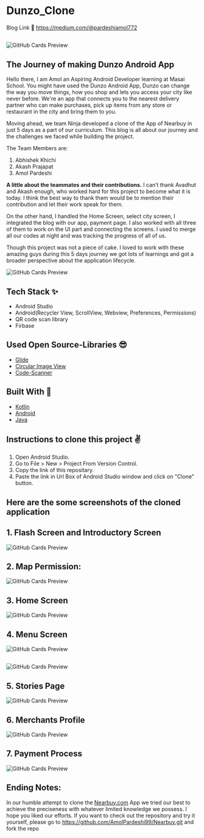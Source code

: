 # Dunzo_Clone

 Blog Link 🔗 https://medium.com/@pardeshiamol772
 ##
 ##
 
 ![GitHub Cards Preview](https://resources.dunzo.com/web-assets/prod/_next/static/images/dunzo-daily-mobile-touchpoint-240105886254c2b822ddf7cb58a92399.jpg)


## The Journey of making Dunzo Android App

Hello there, I am Amol an Aspiring Android Developer learning at Masai School. You might have used the Dunzo Android App,
Dunzo can change the way you move things, how you shop and lets you access your city like never before. We're an app that connects you to the nearest delivery partner who can make purchases, pick up items from any store or restaurant in the city and bring them to you.

Moving ahead, we team Ninja developed a clone of the App of Nearbuy in just 5 days as a part of our curriculum. This blog is all about our journey and the challenges we faced while building the project.

The Team Members are:
1. Abhishek Khichi
2. Akash Prajapat
3. Amol Pardeshi


**A little about the teammates and their contributions.**
I can’t thank Avadhut and Akash enough, who worked hard for this project to become what it is today. I think the best way to thank them would be to mention their contribution and let their work speak for them.

On the other hand, I handled the Home Screen, select city screen, I integrated the blog with our app, payment page. I also worked with all three of them to work on the UI part and connecting the screens. I used to merge all our codes at night and was tracking the progress of all of us.

Though this project was not a piece of cake. I loved to work with these amazing guys during this 5 days journey we got lots of learnings and got a broader perspective about the application lifecycle.

![GitHub Cards Preview](https://i.ytimg.com/vi/htVcTBYKSeI/maxresdefault.jpg)



## Tech Stack ✨
- Android Studio
- Android(Recycler View, ScrollView, Webview, Preferences, Permissions)
- QR code scan library
- Firbase

## Used Open Source-Libraries 😎
- [Glide](https://github.com/bumptech/glide)
- [Circular Image View](https://github.com/hdodenhof/CircleImageView)
- [Code-Scanner](https://github.com/yuriy-budiyev/code-scanner.git)

## Built With 🚀

- [Kotlin](https://kotlinlang.org/)
- [Android](https://www.android.com/intl/en_in/)
- [Java](https://www.java.com/en/)


## Instructions to clone this project ✌
1. Open Android Studio.
2. Go to File > New > Project From Version Control.
3. Copy the link of this repositary.
4. Paste the link in Url Box of Android Studio window and click on "Clone" button.

## Here are the some screenshots of the cloned application
##
## 1. Flash Screen and Introductory Screen
![GitHub Cards Preview](https://miro.medium.com/max/875/1*h1Cqu91a0Xwrmj2dmklX9A.jpeg)
##
## 2. Map Permission:
![GitHub Cards Preview](https://miro.medium.com/max/875/1*JuDxVDEts7RyEA4Ur9iSKA.jpeg)
##
## 3. Home Screen
![GitHub Cards Preview](https://miro.medium.com/max/875/1*Lb5wzvPYR6ifxxitGypucg.jpeg)
##
## 4. Menu Screen 
![GitHub Cards Preview](https://miro.medium.com/max/875/1*WcXVUG4OHI7F7ymX_Exxvw.jpeg)
##
##
![GitHub Cards Preview](https://miro.medium.com/max/875/1*eANdla9_Uuok2hHeAX15yQ.jpeg)
##
## 5. Stories Page
![GitHub Cards Preview](https://miro.medium.com/max/875/1*8xSL2yI2LWmXAObwx7DddQ.jpeg)
##
## 6. Merchants Profile
![GitHub Cards Preview](https://miro.medium.com/max/875/1*SRW-AzcqCIefdXrbAh1Asg.jpeg)
##
## 7. Payment Process
![GitHub Cards Preview](https://miro.medium.com/max/875/1*UQOjuWYOocmB9VPOGpFxoA.jpeg)
##
##

## Ending Notes:
In our humble attempt to clone the [Nearbuy.com](www.nearbuy.com) App we tried our best to achieve the preciseness with whatever limited knowledge we possess. I hope you liked our efforts.
If you want to check out the repository and try it yourself, please go to https://github.com/AmolPardeshi99/Nearbuy.git and fork the repo

